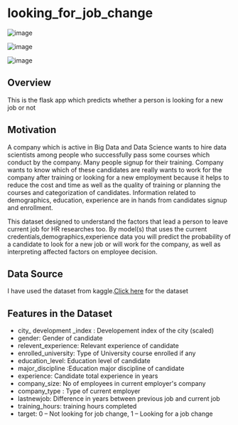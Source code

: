 # looking_for_job_change


![image](https://user-images.githubusercontent.com/70757239/107154254-ef422600-6997-11eb-9ecf-3ea2ada19de4.png)

![image](https://user-images.githubusercontent.com/70757239/107154389-b6ef1780-6998-11eb-89ab-3a8e33cc4084.png)

![image](https://user-images.githubusercontent.com/70757239/107154401-c79f8d80-6998-11eb-98e7-003d203ee86d.png)


## Overview
This is the flask app which predicts whether a person is looking for a new job or not

## Motivation
A company which is active in Big Data and Data Science wants to hire data scientists among people who successfully pass some courses which conduct by the company. Many people signup for their training. Company wants to know which of these candidates are really wants to work for the company after training or looking for a new employment because it helps to reduce the cost and time as well as the quality of training or planning the courses and categorization of candidates. Information related to demographics, education, experience are in hands from candidates signup and enrollment.

This dataset designed to understand the factors that lead a person to leave current job for HR researches too. By model(s) that uses the current credentials,demographics,experience data you will predict the probability of a candidate to look for a new job or will work for the company, as well as interpreting affected factors on employee decision.

## Data Source
I have used the dataset from kaggle.[Click here](https://www.kaggle.com/arashnic/hr-analytics-job-change-of-data-scientists) for the dataset

## Features in the Dataset
- city_ development _index : Developement index of the city (scaled)
- gender: Gender of candidate
- relevent_experience: Relevant experience of candidate
- enrolled_university: Type of University course enrolled if any
- education_level: Education level of candidate
- major_discipline :Education major discipline of candidate
- experience: Candidate total experience in years
- company_size: No of employees in current employer's company
- company_type : Type of current employer
- lastnewjob: Difference in years between previous job and current job
- training_hours: training hours completed
- target: 0 – Not looking for job change, 1 – Looking for a job change
